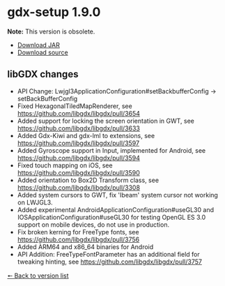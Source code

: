 # gdx-setup 1.9.0

**Note:** This version is obsolete.

* [Download JAR](https://github.com/JavaCakeGames/gdx-setup-archive/blob/main/gdx-setup_1.9.0.jar)
* [Download source](https://github.com/JavaCakeGames/gdx-setup-archive/blob/main/sources/gdx-setup_1.9.0.zip)

## libGDX changes

- API Change: Lwjgl3ApplicationConfiguration#setBackbufferConfig -> setBackBufferConfig
- Fixed HexagonalTiledMapRenderer, see https://github.com/libgdx/libgdx/pull/3654
- Added support for locking the screen orientation in GWT, see https://github.com/libgdx/libgdx/pull/3633
- Added Gdx-Kiwi and gdx-lml to extensions, see https://github.com/libgdx/libgdx/pull/3597
- Added Gyroscope support in Input, implemented for Android, see https://github.com/libgdx/libgdx/pull/3594
- Fixed touch mapping on iOS, see https://github.com/libgdx/libgdx/pull/3590
- Added orientation to Box2D Transform class, see https://github.com/libgdx/libgdx/pull/3308
- Added system cursors to GWT, fix 'Ibeam' system cursor not working on LWJGL3.
- Added experimental AndroidApplicationConfiguration#useGL30 and IOSApplicationConfiguration#useGL30 for testing OpenGL ES 3.0 support on mobile devices, do not use in production.
- Fix broken kerning for FreeType fonts, see https://github.com/libgdx/libgdx/pull/3756
- Added ARM64 and x86_64 binaries for Android
- API Addition: FreeTypeFontParameter has an additional field for tweaking hinting, see https://github.com/libgdx/libgdx/pull/3757

[🠔 Back to version list](https://javacakegames.github.io/gdx-setup-archive/)
